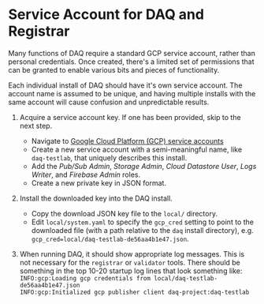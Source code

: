 # Service Account for DAQ and Registrar

Many functions of DAQ require a standard GCP service account, rather than personal credentials.
Once created, there's a limited set of permissions that can be granted to enable various bits
and pieces of functionality.

Each individual install of DAQ should have it's own service account. The account name is
assumed to be unique, and having multiple installs with the same account will cause confusion
and unpredictable results.

1. Acquire a service account key. If one has been provided, skip to the next step.
   * Navigate to [Google Cloud Platform (GCP) service accounts](https://console.cloud.google.com/iam-admin/serviceaccounts)
   * Create a new service account with a semi-meaningful name, like `daq-testlab`, that uniquely
   describes this install.
   * Add the _Pub/Sub Admin_, _Storage Admin_, _Cloud Datastore User_, _Logs Writer_,
   and _Firebase Admin_ roles.
   * Create a new private key in JSON format.

2. Install the downloaded key into the DAQ install.
   * Copy the download JSON key file to the `local/` directory.
   * Edit `local/system.yaml` to specify the `gcp_cred` setting to point to the downloaded file
     (with a path relative to the `daq` install directory), e.g.
     `gcp_cred=local/daq-testlab-de56aa4b1e47.json`.

4. When running DAQ, it should show appropriate log messages. This is not necessary for the `registrar` or `validator` tools.
There should be something in the top 10-20 startup log lines that look something like:
     <br>`INFO:gcp:Loading gcp credentials from local/daq-testlab-de56aa4b1e47.json`
     <br>`INFO:gcp:Initialized gcp publisher client daq-project:daq-testlab`
